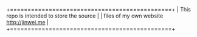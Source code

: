 +==============================================+
|  This repo is intended to store the source   |
|  files of my own website http://jinwei.me    |
+==============================================+
